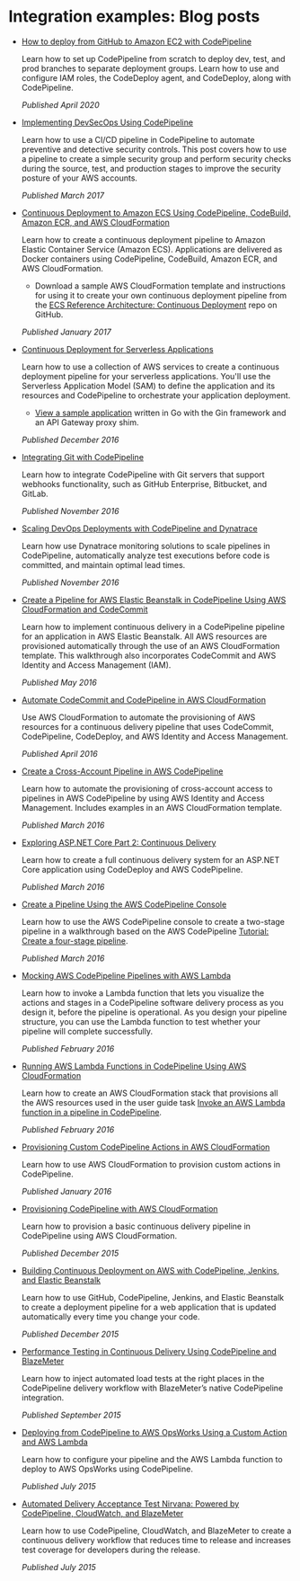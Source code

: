 # Integration examples: Blog posts<a name="integrations-community-blogposts"></a>
+ [How to deploy from GitHub to Amazon EC2 with CodePipeline](https://seanjziegler.com/deploying-code-from-github-to-aws-ec2-with-codepipeline/)

  Learn how to set up CodePipeline from scratch to deploy dev, test, and prod branches to separate deployment groups\. Learn how to use and configure IAM roles, the CodeDeploy agent, and CodeDeploy, along with CodePipeline\.

  *Published April 2020*
+ [Implementing DevSecOps Using CodePipeline](https://aws.amazon.com/blogs/devops/implementing-devsecops-using-aws-codepipeline/)

  Learn how to use a CI/CD pipeline in CodePipeline to automate preventive and detective security controls\. This post covers how to use a pipeline to create a simple security group and perform security checks during the source, test, and production stages to improve the security posture of your AWS accounts\.

  *Published March 2017*
+ [Continuous Deployment to Amazon ECS Using CodePipeline, CodeBuild, Amazon ECR, and AWS CloudFormation](https://aws.amazon.com/blogs/compute/continuous-deployment-to-amazon-ecs-using-aws-codepipeline-aws-codebuild-amazon-ecr-and-aws-cloudformation/)

  Learn how to create a continuous deployment pipeline to Amazon Elastic Container Service \(Amazon ECS\)\. Applications are delivered as Docker containers using CodePipeline, CodeBuild, Amazon ECR, and AWS CloudFormation\. 
  + Download a sample AWS CloudFormation template and instructions for using it to create your own continuous deployment pipeline from the [ECS Reference Architecture: Continuous Deployment](https://github.com/awslabs/ecs-refarch-continuous-deployment) repo on GitHub\.

  *Published January 2017*
+ [Continuous Deployment for Serverless Applications](https://aws.amazon.com/blogs/compute/continuous-deployment-for-serverless-applications/)

  Learn how to use a collection of AWS services to create a continuous deployment pipeline for your serverless applications\. You'll use the Serverless Application Model \(SAM\) to define the application and its resources and CodePipeline to orchestrate your application deployment\. 
  + [View a sample application](https://gist.github.com/SAPessi/246b278b6b7502b157a9fbaf3981d103) written in Go with the Gin framework and an API Gateway proxy shim\.

  *Published December 2016*
+ [Integrating Git with CodePipeline](https://aws.amazon.com/blogs/devops/integrating-git-with-aws-codepipeline/)

  Learn how to integrate CodePipeline with Git servers that support webhooks functionality, such as GitHub Enterprise, Bitbucket, and GitLab\.

  *Published November 2016*
+ [Scaling DevOps Deployments with CodePipeline and Dynatrace](https://www.dynatrace.com/blog/scaling-devops-deployments-with-aws-codepipeline-dynatrace/)

  Learn how use Dynatrace monitoring solutions to scale pipelines in CodePipeline, automatically analyze test executions before code is committed, and maintain optimal lead times\.

  *Published November 2016*
+ [Create a Pipeline for AWS Elastic Beanstalk in CodePipeline Using AWS CloudFormation and CodeCommit](http://www.stelligent.com/automation/create-a-pipeline-for-elastic-beanstalk-in-codepipeline-using-cloudformation-and-codecommit/)

  Learn how to implement continuous delivery in a CodePipeline pipeline for an application in AWS Elastic Beanstalk\. All AWS resources are provisioned automatically through the use of an AWS CloudFormation template\. This walkthrough also incorporates CodeCommit and AWS Identity and Access Management \(IAM\)\.

  *Published May 2016*
+ [Automate CodeCommit and CodePipeline in AWS CloudFormation](http://www.stelligent.com/automation/automate-codecommit-and-codepipeline-in-aws-cloudformation/)

  Use AWS CloudFormation to automate the provisioning of AWS resources for a continuous delivery pipeline that uses CodeCommit, CodePipeline, CodeDeploy, and AWS Identity and Access Management\.

  *Published April 2016*
+ [Create a Cross\-Account Pipeline in AWS CodePipeline](http://www.stelligent.com/automation/create-a-cross-account-pipeline-in-aws-cloudformation/)

  Learn how to automate the provisioning of cross\-account access to pipelines in AWS CodePipeline by using AWS Identity and Access Management\. Includes examples in an AWS CloudFormation template\.

  *Published March 2016*
+ [Exploring ASP\.NET Core Part 2: Continuous Delivery](https://blogs.aws.amazon.com/net/post/Tx2EHIJAM9LIW8G/Exploring-ASP-NET-Core-Part-2-Continuous-Delivery)

  Learn how to create a full continuous delivery system for an ASP\.NET Core application using CodeDeploy and AWS CodePipeline\.

  *Published March 2016*
+ [Create a Pipeline Using the AWS CodePipeline Console](http://www.stelligent.com/cloud/create-a-pipeline-using-the-aws-codepipeline-console/)

  Learn how to use the AWS CodePipeline console to create a two\-stage pipeline in a walkthrough based on the AWS CodePipeline [Tutorial: Create a four\-stage pipeline](tutorials-four-stage-pipeline.md)\.

  *Published March 2016*
+ [Mocking AWS CodePipeline Pipelines with AWS Lambda](http://www.stelligent.com/automation/mocking-aws-codepipeline-pipelines-with-lambda/)

  Learn how to invoke a Lambda function that lets you visualize the actions and stages in a CodePipeline software delivery process as you design it, before the pipeline is operational\. As you design your pipeline structure, you can use the Lambda function to test whether your pipeline will complete successfully\.

  *Published February 2016*
+ [Running AWS Lambda Functions in CodePipeline Using AWS CloudFormation](http://www.stelligent.com/automation/aws-lambda-functions-aws-codepipeline-cloudformation/)

  Learn how to create an AWS CloudFormation stack that provisions all the AWS resources used in the user guide task [Invoke an AWS Lambda function in a pipeline in CodePipeline](actions-invoke-lambda-function.md)\.

  *Published February 2016*
+ [Provisioning Custom CodePipeline Actions in AWS CloudFormation](http://www.stelligent.com/automation/provisioning-custom-codepipeline-actions-in-cloudformation/)

  Learn how to use AWS CloudFormation to provision custom actions in CodePipeline\.

  *Published January 2016*
+ [Provisioning CodePipeline with AWS CloudFormation](http://www.stelligent.com/automation/provisioning-aws-codepipeline-with-cloudformation/)

  Learn how to provision a basic continuous delivery pipeline in CodePipeline using AWS CloudFormation\.

  *Published December 2015*
+ [Building Continuous Deployment on AWS with CodePipeline, Jenkins, and Elastic Beanstalk](https://blogs.aws.amazon.com/application-management/post/Tx34AXRMYLXG5OT/Building-Continuous-Deployment-on-AWS-with-AWS-CodePipeline-Jenkins-and-AWS-Elas)

  Learn how to use GitHub, CodePipeline, Jenkins, and Elastic Beanstalk to create a deployment pipeline for a web application that is updated automatically every time you change your code\.

  *Published December 2015*
+ [Performance Testing in Continuous Delivery Using CodePipeline and BlazeMeter](https://aws.amazon.com/blogs/apn/performance-testing-in-continuous-delivery-using-aws-codepipeline-and-blazemeter/)

  Learn how to inject automated load tests at the right places in the CodePipeline delivery workflow with BlazeMeter’s native CodePipeline integration\.

  *Published September 2015*
+ [Deploying from CodePipeline to AWS OpsWorks Using a Custom Action and AWS Lambda](http://hipsterdevblog.com/blog/2015/07/28/deploying-from-codepipeline-to-opsworks-using-a-custom-action-and-lambda/)

  Learn how to configure your pipeline and the AWS Lambda function to deploy to AWS OpsWorks using CodePipeline\.

  *Published July 2015*
+ [Automated Delivery Acceptance Test Nirvana: Powered by CodePipeline, CloudWatch, and BlazeMeter](https://blazemeter.com/blog/automated-delivery-acceptance-test-nirvana)

  Learn how to use CodePipeline, CloudWatch, and BlazeMeter to create a continuous delivery workflow that reduces time to release and increases test coverage for developers during the release\.

  *Published July 2015*